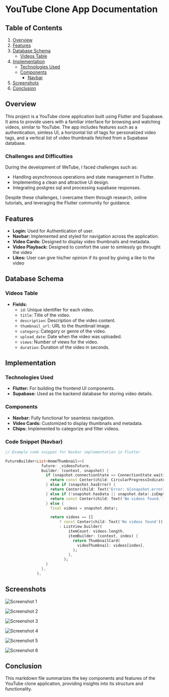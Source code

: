 # YouTube Clone App Documentation

## Table of Contents
1. [Overview](#overview)
2. [Features](#features)
3. [Database Schema](#database-schema)
    - [Videos Table](#videos-table)
4. [Implementation](#implementation)
    - [Technologies Used](#technologies-used)
    - [Components](#components)
        - [Navbar](#code-snippet-navbar)
5. [Screenshots](#screenshots)
6. [Conclusion](#conclusion)

## Overview
This project is a YouTube clone application built using Flutter and Supabase. It aims to provide users with a familiar interface for browsing and watching videos, similar to YouTube. The app includes features such as a authentication, simless UI, a horizontal list of tags for personalized video tags, and a vertical list of video thumbnails fetched from a Supabase database.

### Challenges and Difficulties

During the development of WeTube, I faced challenges such as:

- Handling asynchronous operations and state management in Flutter.
- Implementing a clean and attractive UI design.
- Integrating postgres sql and processing supabase responses.

Despite these challenges, I overcame them through research, online tutorials, and leveraging the Flutter community for guidance.


## Features
- **Login:** Used for Authentication of user.
- **Navbar:** Implemented and styled for navigation across the application.
- **Video Cards:** Designed to display video thumbnails and metadata.
- **Video Playback:** Designed to comfort the user to simlessly go throught the video
- **Likes:** User can give his/her opinion if its good by giving a like to the video 

## Database Schema
### Videos Table
- **Fields:**
  - `id`: Unique identifier for each video.
  - `title`: Title of the video.
  - `description`: Description of the video content.
  - `thumbnail_url`: URL to the thumbnail image.
  - `category`: Category or genre of the video.
  - `upload_date`: Date when the video was uploaded.
  - `views`: Number of views for the video.
  - `duration`: Duration of the video in seconds.

## Implementation
### Technologies Used
- **Flutter:** For building the frontend UI components.
- **Supabase:** Used as the backend database for storing video details.

### Components
- **Navbar:** Fully functional for seamless navigation.
- **Video Cards:** Customized to display thumbnails and metadata.
- **Chips:** Implemented to categorize and filter videos.

### Code Snippet (Navbar)
```dart
// Example code snippet for Navbar implementation in Flutter

FutureBuilder<List<HomeThumbnail>>(
                future: _videosFuture,
                builder: (context, snapshot) {
                  if (snapshot.connectionState == ConnectionState.waiting) {
                    return const Center(child: CircularProgressIndicator());
                  } else if (snapshot.hasError) {
                    return Center(child: Text('Error: ${snapshot.error}'));
                  } else if (!snapshot.hasData || snapshot.data!.isEmpty) {
                    return const Center(child: Text('No videos found.'));
                  } else {
                    final videos = snapshot.data!;

                    return videos == []
                        ? const Center(child: Text('No videos found'))
                        : ListView.builder(
                            itemCount: videos.length,
                            itemBuilder: (context, index) {
                              return ThumbnailCard(
                                videoThumbnail: videos[index],
                              );
                            },
                          );
                  }
                },
              ),

```

## Screenshots

![Screenshot 1](assets/images/Screenshot1.png)

![Screenshot 2](assets/images/Screenshot2.png)

![Screenshot 3](assets/images/Screenshot3.png)

![Screenshot 4](assets/images/Screenshot4.png)

![Screenshot 5](assets/images/Screenshot5.png)

![Screenshot 6](assets/images/Screenshot6.png)

## Conclusion
This markdown file summarizes the key components and features of the YouTube clone application, providing insights into its structure and functionality.
